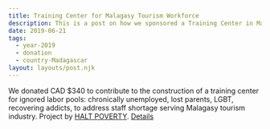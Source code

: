 ```yaml
---
title: Training Center for Malagasy Tourism Workforce
description: This is a post on how we sponsored a Training Center in Madagascar.
date: 2019-06-21
tags:
  - year-2019
  - donation
  - country-Madagascar
layout: layouts/post.njk
---
```

We donated CAD $340 to contribute to the construction of a training center for ignored labor pools: chronically unemployed, lost parents, LGBT, recovering addicts, to address staff shortage serving Malagasy tourism industry. Project by [HALT POVERTY](https://www.mg-haltpoverty.org/). [Details](https://www.globalgiving.org/projects/help-finish-anay-center/)
